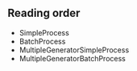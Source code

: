 ## Reading order

* SimpleProcess
* BatchProcess
* MultipleGeneratorSimpleProcess
* MultipleGeneratorBatchProcess
